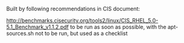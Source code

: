 
Built by following recommendations in CIS document:

http://benchmarks.cisecurity.org/tools2/linux/CIS_RHEL_5.0-5.1_Benchmark_v1.1.2.pdf
to be run as soon as possible, with the apt-sources.sh not to be run, but used as a checklist
